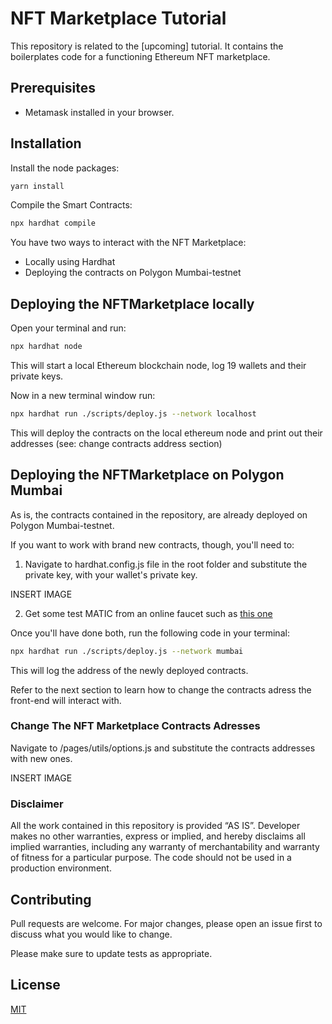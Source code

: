# NFT Marketplace Tutorial

This repository is related to the [upcoming] tutorial. It contains the boilerplates code for a functioning Ethereum NFT marketplace.

## Prerequisites
- Metamask installed in your browser.

## Installation

Install the node packages:

```bash
yarn install
```

Compile the Smart Contracts:
```bash
npx hardhat compile
```

You have two ways to interact with the NFT Marketplace:
- Locally using Hardhat
- Deploying the contracts on Polygon Mumbai-testnet

## Deploying the NFTMarketplace locally

Open your terminal and run:
```bash
npx hardhat node
```

This will start a local Ethereum blockchain node, log 19 wallets and their private keys.

Now in a new terminal window run:

```bash
npx hardhat run ./scripts/deploy.js --network localhost
```
This will deploy the contracts on the local ethereum node and print out their addresses (see: change contracts address section)

## Deploying the NFTMarketplace on Polygon Mumbai
As is, the contracts contained in the repository, are already deployed on Polygon Mumbai-testnet. 

If you want to work with brand new contracts, though, you'll need to:
1. Navigate to hardhat.config.js file in the root folder and substitute the private key, with your wallet's private key.

INSERT IMAGE

2. Get some test MATIC from an online faucet such as [this one]()

Once you'll have done both, run the following code in your terminal:
```bash
npx hardhat run ./scripts/deploy.js --network mumbai
```
This will log the address of the newly deployed contracts.

Refer to the next section to learn how to change the contracts adress the front-end will interact with.


### Change The NFT Marketplace Contracts Adresses
Navigate to /pages/utils/options.js and substitute the contracts addresses with new ones.

INSERT IMAGE



### Disclaimer

All the work contained in this repository is provided ​“AS IS”. Developer makes no other warranties, express or implied, and hereby disclaims all implied warranties, including any warranty of merchantability and warranty of fitness for a particular purpose. The code should not be used in a production environment.


## Contributing
Pull requests are welcome. For major changes, please open an issue first to discuss what you would like to change.

Please make sure to update tests as appropriate.

## License
[MIT](https://choosealicense.com/licenses/mit/)